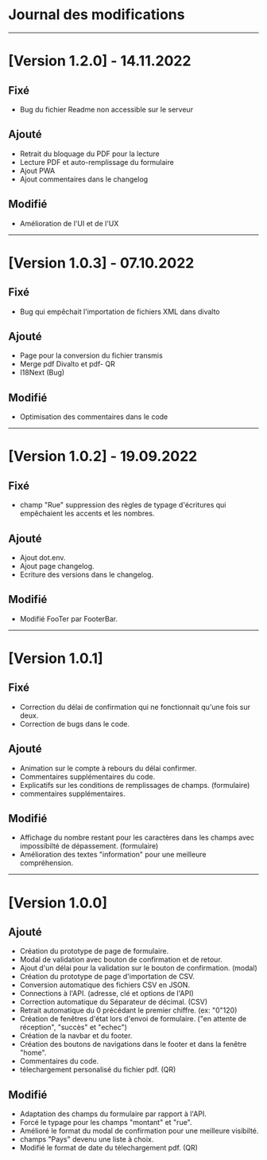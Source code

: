 # Journal des modifications

- --
# [Version 1.2.0] - 14.11.2022
## Fixé
 - Bug du fichier Readme non accessible sur le serveur
## Ajouté
 - Retrait du bloquage du PDF pour la lecture
 - Lecture PDF et auto-remplissage du formulaire
 - Ajout PWA
 - Ajout commentaires dans le changelog
## Modifié
 - Amélioration de l'UI et de l'UX

 - --
# [Version 1.0.3] - 07.10.2022
## Fixé
 - Bug qui empêchait l'importation de fichiers XML dans divalto
## Ajouté
 - Page pour la conversion du fichier transmis
 - Merge pdf Divalto et pdf- QR
 - I18Next (Bug)
## Modifié
- Optimisation des commentaires dans le code
- --
# [Version 1.0.2] - 19.09.2022
## Fixé
- champ "Rue" suppression des règles de typage d'écritures qui empêchaient les accents et les nombres.

## Ajouté
- Ajout dot.env.
- Ajout page changelog.
- Ecriture des versions dans le changelog.

## Modifié
- Modifié FooTer par FooterBar.

- --
# [Version 1.0.1]
## Fixé
- Correction du délai de confirmation qui ne fonctionnait qu'une fois sur deux.
- Correction de bugs dans le code.

## Ajouté
- Animation sur le compte à rebours du délai confirmer.
- Commentaires supplémentaires du code.
- Explicatifs sur les conditions de remplissages de champs. (formulaire)
- commentaires supplémentaires.

## Modifié
- Affichage du nombre restant pour les caractères dans les champs avec impossibilté de dépassement. (formulaire)
- Amélioration des textes "information" pour une meilleure compréhension.
- --
# [Version 1.0.0]
## Ajouté
- Création du prototype de page de formulaire.
- Modal de validation avec bouton de confirmation et de retour.
- Ajout d'un délai pour la validation sur le bouton de confirmation. (modal)
- Création du prototype de page d'importation de CSV.
- Conversion automatique des fichiers CSV en JSON.
- Connections à l'API. (adresse, clé et options de l'API)
- Correction automatique du Séparateur de décimal. (CSV)
- Retrait automatique du 0 précédant le premier chiffre. (ex: "0"120)
- Création de fenêtres d'état lors d'envoi de formulaire. ("en attente de réception", "succès" et "echec")
- Création de la navbar et du footer.
- Création des boutons de navigations dans le footer et dans la fenêtre "home".
- Commentaires du code.
- télechargement personalisé du fichier pdf. (QR)

## Modifié
- Adaptation des champs du formulaire par rapport à l'API.
- Forcé le typage pour les champs "montant" et "rue".
- Amélioré le format du modal de confirmation pour une meilleure visibilté.
- champs "Pays" devenu une liste à choix.
- Modifié le format de date du télechargement pdf. (QR)